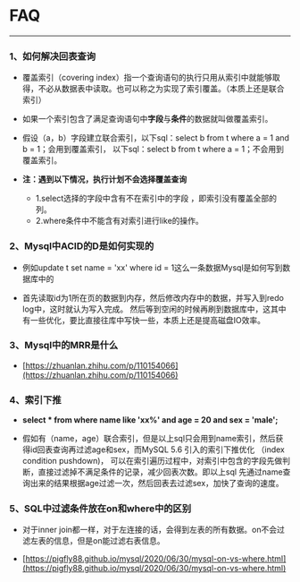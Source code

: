 # FAQ
---

### 1、如何解决回表查询

* 覆盖索引（covering index）指一个查询语句的执行只用从索引中就能够取得，不必从数据表中读取。也可以称之为实现了索引覆盖。（本质上还是联合索引）

* 如果一个索引包含了满足查询语句中**字段**与**条件**的数据就叫做覆盖索引。

* 假设（a，b）字段建立联合索引，以下sql：select b from t where a = 1 and b = 1；会用到覆盖索引，
以下sql：select b from t where a = 1；不会用到覆盖索引。

* **注：遇到以下情况，执行计划不会选择覆盖查询**
  * 1.select选择的字段中含有不在索引中的字段 ，即索引没有覆盖全部的列。
  * 2.where条件中不能含有对索引进行like的操作。

### 2、Mysql中ACID的D是如何实现的
* 例如update t set name = 'xx' where id = 1这么一条数据Mysql是如何写到数据库中的

* 首先读取id为1所在页的数据到内存，然后修改内存中的数据，并写入到redo log中，这时就认为写入完成。
然后等到空闲的时候再刷到数据库中，这其中有一些优化，要比直接往库中写快一些，本质上还是提高磁盘IO效率。

### 3、Mysql中的MRR是什么
* [https://zhuanlan.zhihu.com/p/110154066](https://zhuanlan.zhihu.com/p/110154066)

### 4、索引下推

* **select * from where name like 'xx%' and age = 20 and sex = 'male';**

* 假如有（name，age）联合索引，但是以上sql只会用到name索引，然后获得id回表查询再过滤age和sex，而MySQL 5.6 引入的索引下推优化
（index condition pushdown)， 可以在索引遍历过程中，对索引中包含的字段先做判断，直接过滤掉不满足条件的记录，减少回表次数。即以上sql
先通过name查询出来的结果根据age过滤一次，然后回表去过滤sex，加快了查询的速度。

### 5、SQL中过滤条件放在on和where中的区别
* 对于inner join都一样，对于左连接的话，会得到左表的所有数据。on不会过滤左表的信息，但是on能过滤右表信息。

* [https://pigfly88.github.io/mysql/2020/06/30/mysql-on-vs-where.html](https://pigfly88.github.io/mysql/2020/06/30/mysql-on-vs-where.html)